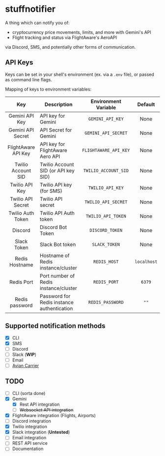 # stuffnotifier

A thing which can notify you of:
- cryptocurrency price movements, limits, and more with Gemini's API
- Flight tracking and status via FlightAware's AeroAPI

via Discord, SMS, and potentially other forms of communication.

## API Keys

Keys can be set in your shell's environment (ex. via a `.env` file), or passed as command line flags.

Mapping of keys to environment variables:

|         Key         | Description                                | Environment Variable  |   Default   |
|:-------------------:|--------------------------------------------|:---------------------:|:-----------:|
|   Gemini API Key    | API key for Gemini                         |   `GEMINI_API_KEY`    |    None     |
|  Gemini API Secret  | API Secret for Gemini                      |  `GEMINI_API_SECRET`  |    None     |
| FlightAware API Key | API key for FlightAware Aero API           | `FLIGHTAWARE_API_KEY` |    None     |
| Twilio Account SID  | Twilio Account SID (or API key SID)        | `TWILIO_ACCOUNT_SID`  |    None     |
|   Twilio API Key    | Twilio API key (for SMS)                   |   `TWILIO_API_KEY`    |    None     |
|  Twilio API Secret  | Twilio API secret                          |  `TWILIO_API_SECRET`  |    None     |
|  Twilio Auth Token  | Twilio API Auth token                      |  `TWILIO_API_TOKEN`   |    None     |
|       Discord       | Discord Bot Token                          |    `DISCORD_TOKEN`    |    None     |
|     Slack Token     | Slack Bot token                            |     `SLACK_TOKEN`     |    None     |
|   Redis Hostname    | Hostname of Redis instance/cluster         |     `REDIS_HOST`      | `localhost` |
|     Redis Port      | Port number of Redis instance/cluster      |     `REDIS_PORT`      |   `6379`    |
|   Redis password    | Password for Redis instance authentication |   `REDIS_PASSWORD`    |    `""`     |

## Supported notification methods

- [x] CLI
- [x] SMS
- [ ] Discord 
- [ ] Slack (**WIP**)
- [ ] Email
- [ ] [Avian Carrier](https://datatracker.ietf.org/doc/html/rfc1149)

## TODO

- [ ] CLI (sorta done)
- [x] Gemini
  - [x] Rest API integration
  - [ ] ~~Websocket API integration~~
- [x] FlightAware integration (Flights, Airports)
- [ ] Discord integration
- [x] Twilio integration
- [x] Slack integration (**Untested**)
- [ ] Email integration
- [ ] REST API service
- [ ] Documentation